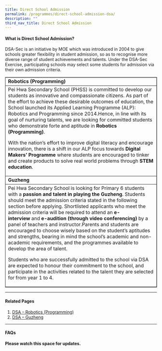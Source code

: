 ```yaml
---
title: Direct School Admission
permalink: /programmes/direct-school-admission-dsa/
description: ""
third_nav_title: Direct School Admission
---
```


<h4>What is Direct School Admission?</h4>
<p>DSA-Sec is an initiative by MOE which was introduced in 2004 to give schools greater flexibility in student admission, so as to recognise more diverse range of student achievements and talents. Under the DSA-Sec Exercise, participating schools may select some students for admission via their own admission criteria.</p>
<div>
<table border="1">
<tbody>
<tr>
<td><strong>Robotics (Programming)</strong></td>
</tr>
<tr>
<td>Pei Hwa Secondary School (PHSS) is committed to develop our students as innovative and compassionate citizens. As part of the effort to achieve these desirable outcomes of education, the School launched its Applied Learning Programme (ALP): Robotics and Programming since 2014.Hence, in line with its goal of nurturing talents, we are looking for committed students who demonstrate forte and aptitude in&nbsp;<strong>Robotics (Programming)</strong>.
<p>With the nation&rsquo;s effort to improve digital literacy and encourage innovation, there is a shift in our ALP focus towards&nbsp;<strong>Digital Makers&rsquo; Programme</strong>&nbsp;where students are encouraged to tinker and create products to solve real world problems through&nbsp;<strong>STEM education</strong>.</p>
</td>
</tr>
<tr>
<td><strong>Guzheng</strong></td>
</tr>
<tr>
<td>Pei Hwa Secondary School is looking for Primary 6 students with a&nbsp;<strong>passion and talent in playing the Guzheng</strong>. Students should meet the admission criteria stated in the following section before applying. Shortlisted applicants who meet the admission criteria will be required to attend an&nbsp;<strong>e-interview</strong>&nbsp;and&nbsp;<strong>e-audition (through video conferencing)</strong>&nbsp;by a panel of teachers and instructor.Parents and students are encouraged to choose wisely based on the student&rsquo;s aptitudes and strengths, bearing in mind the school&rsquo;s academic and non-academic requirements, and the programmes available to develop the area of talent.
<p>Students who are successfully admitted to the school via DSA are expected to honour their commitment to the school, and participate in the activities related to the talent they are selected for from year 1 to 4.</p>
</td>
</tr>
</tbody>
</table>
</div><hr>
<h4>Related Pages</h4>
<ol>
<li>
<a href="/programmes/direct-school-admission-dsa/robotics-programming/">DSA &ndash; Robotics (Programming)</a>
</li>
<li>
<a href="/programmes/direct-school-admission-dsa/guzheng/">DSA &ndash; Guzheng</a>
</li>
</ol><hr>
<h4>FAQs</h4>
<p><strong>Please watch this space for updates.</strong></p>